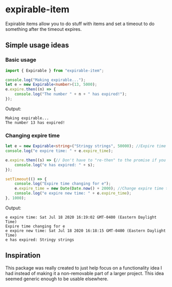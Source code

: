 # expirable-item

Expirable items allow you to do stuff with items and set a timeout to do something after the timeout expires.

## Simple usage ideas

### Basic usage

```typescript
import { Expirable } from "expirable-item";

console.log("Making expirable...");
let e = new Expirable<number>(13, 5000);
e.expire.then((n) => {
    console.log("The number " + n + " has expired!");
});
```

Output:
```
Making expirable...
The number 13 has expired!
```

### Changing expire time

```typescript
let e = new Expirable<string>("Stringy strings", 50000); //Expire time is 50 seconds
console.log("e expire time: " + e.expire_time);

e.expire.then((s) => {// Don't have to "re-then" to the promise if you change expire time
    console.log("e has expired: " + s);
});

setTimeout(() => {
    console.log("Expire time changing for e");
    e.expire_time = new Date(Date.now() + 2000); //Change expire time to 2 seconds from the moment this line runs, instead of 50 initially
    console.log("e expire new time: " + e.expire_time);
}, 1000);
```

Output:
```
e expire time: Sat Jul 18 2020 16:19:02 GMT-0400 (Eastern Daylight Time)
Expire time changing for e
e expire new time: Sat Jul 18 2020 16:18:15 GMT-0400 (Eastern Daylight Time)
e has expired: Stringy strings
```

## Inspiration

This package was really created to just help focus on a functionality idea I had instead of making it a non-removable part of a larger project. This idea seemed generic enough to be usable elsewhere.
